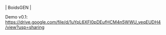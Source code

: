 | BoidsGEN |

Demo v0.1: https://drive.google.com/file/d/1uYpL6XFl0pDEufHCM4n5WWU_yeqEUDH4/view?usp=sharing
